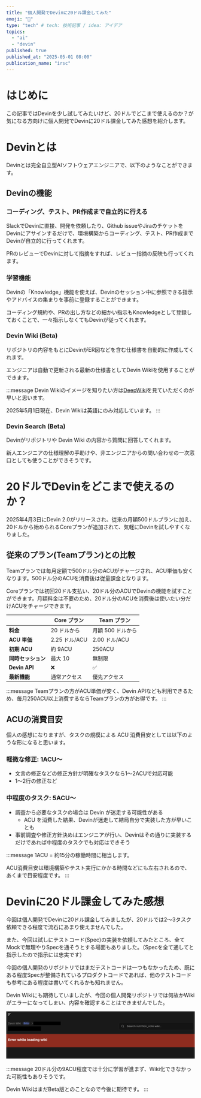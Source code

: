 ```yaml
---
title: "個人開発でDevinに20ドル課金してみた"
emoji: "🤖"
type: "tech" # tech: 技術記事 / idea: アイデア
topics:
  - "ai"
  - "devin"
published: true
published_at: "2025-05-01 08:00"
publication_name: "irsc"
---
```

# はじめに
この記事ではDevinを少し試してみたいけど、20ドルでどこまで使えるのか？が気になる方向けに個人開発でDevinに20ドル課金してみた感想を紹介します。

# Devinとは
Devinとは完全自立型AIソフトウェアエンジニアで、以下のようなことができます。

## Devinの機能

### コーディング、テスト、PR作成まで自立的に行える
SlackでDevinに直接、開発を依頼したり、Github issueやJiraのチケットをDevinにアサインするだけで、環境構築からコーディング、テスト、PR作成までDevinが自立的に行ってくれます。

PRのレビューでDevinに対して指摘をすれば、レビュー指摘の反映も行ってくれます。

### 学習機能
Devinの「Knowledge」機能を使えば、Devinのセッション中に参照できる指示やアドバイスの集まりを事前に登録することができます。

コーディング規約や、PRの出し方などの細かい指示もKnowledgeとして登録しておくことで、一々指示しなくてもDevinが従ってくれます。

### Devin Wiki (Beta)
リポジトリの内容をもとにDevinがER図などを含む仕様書を自動的に作成してくれます。

エンジニアは自動で更新される最新の仕様書としてDevin Wikiを使用することができます。

:::message
Devin Wikiのイメージを知りたい方は[DeepWiki](https://deepwiki.com/)を見ていただくのが早いと思います。

2025年5月1日現在、Devin Wikiは英語にのみ対応しています。
:::

### Devin Search (Beta)
Devinがリポジトリや Devin Wiki の内容から質問に回答してくれます。

新人エンジニアの仕様理解の手助けや、非エンジニアからの問い合わせの一次窓口としても使うことができそうです。

# 20ドルでDevinをどこまで使えるのか？
2025年4月3日にDevin 2.0がリリースされ、従来の月額500ドルプランに加え、20ドルから始められるCoreプランが追加されて、気軽にDevinを試しやすくなりました。

## 従来のプラン(Teamプラン)との比較
Teamプランでは毎月定額で500ドル分のACUがチャージされ、ACU単価も安くなります。500ドル分のACUを消費後は従量課金となります。

Coreプランでは初回20ドル支払い、20ドル分のACUでDevinの機能を試すことができます。月額料金は不要のため、20ドル分のACUを消費後は使いたい分だけACUをチャージできます。

|                    | **Core プラン** | **Team プラン** |
| ------------------ | --------------- | --------------- |
| **料金**       | 20 ドルから     | 月額 500 ドルから    |
| **ACU 単価**       | 2.25 ドル/ACU   | 2.00 ドル/ACU   |
| **初期 ACU**       | 約 9ACU         | 250ACU          |
| **同時セッション** | 最大 10         | 無制限          |
| **Devin API**      | ❌              | ✅              |
| **最新機能**       | 通常アクセス    | 優先アクセス    |

:::message
Teamプランの方がACU単価が安く、Devin APIなども利用できるため、毎月250ACU以上消費するならTeamプランの方がお得です。
:::

## ACUの消費目安

個人の感想になりますが、タスクの規模による ACU 消費目安としては以下のような形になると思います。

### 軽微な修正: 1ACU〜

- 文言の修正などの修正方針が明確なタスクなら1〜2ACUで対応可能
- 1〜2行の修正など

### 中程度のタスク: 5ACU〜

- 調査から必要なタスクの場合は Devin が迷走する可能性がある
  - ACU を消費した結果、Devinが迷走して結局自分で実装した方が早いことも
- 事前調査や修正方針決めはエンジニアが行い、Devinはその通りに実装するだけであれば中程度のタスクでも対応はできそう

:::message
1ACU = 約15分の稼働時間に相当します。

ACU消費目安は環境構築やテスト実行にかかる時間などにも左右されるので、あくまで目安程度です。
:::

# Devinに20ドル課金してみた感想

今回は個人開発でDevinに20ドル課金してみましたが、20ドルでは2〜3タスク依頼できる程度で流石にあまり使えませんでした。

また、今回は試しにテストコード(Spec)の実装を依頼してみたところ、全てMockで無理やりSpecを通そうとする場面もありました。（Specを全て通してと指示したので指示には忠実です）

今回の個人開発のリポジトリではまだテストコードは一つもなかったため、既にある程度Specが整備されているプロダクトコードであれば、他のテストコードも参考にある程度は書いてくれるかも知れません。

Devin Wikiにも期待していましたが、今回の個人開発リポジトリでは何故かWikiがエラーになってしまい、内容を確認することはできませんでした。

![Devin Wiki](/images/devin_wiki.png)

:::message
20ドル分の9ACU程度では十分に学習が進まず、Wiki化できなかった可能性もありそうです。

Devin WikiはまだBeta版とのことなので今後に期待です。
:::
